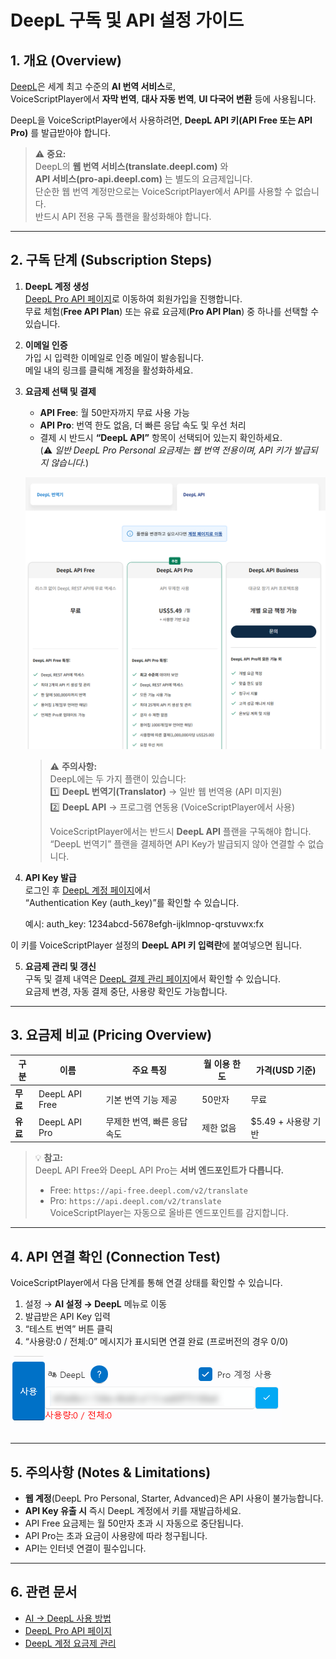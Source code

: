 # DeepL 구독 및 API 설정 가이드

## 1. 개요 (Overview)
[DeepL](https://www.deepl.com/)은 세계 최고 수준의 **AI 번역 서비스**로,  
VoiceScriptPlayer에서 **자막 번역**, **대사 자동 번역**, **UI 다국어 변환** 등에 사용됩니다.  
  
DeepL을 VoiceScriptPlayer에서 사용하려면, **DeepL API 키(API Free 또는 API Pro)** 를 발급받아야 합니다.

> ⚠️ **중요:**  
> DeepL의 **웹 번역 서비스(translate.deepl.com)** 와  
> **API 서비스(pro-api.deepl.com)** 는 별도의 요금제입니다.  
> 단순한 웹 번역 계정만으로는 VoiceScriptPlayer에서 API를 사용할 수 없습니다.  
> 반드시 API 전용 구독 플랜을 활성화해야 합니다.

---

## 2. 구독 단계 (Subscription Steps)

1. **DeepL 계정 생성**  
   [DeepL Pro API 페이지](https://www.deepl.com/pro-api)로 이동하여 회원가입을 진행합니다.  
   무료 체험(**Free API Plan**) 또는 유료 요금제(**Pro API Plan**) 중 하나를 선택할 수 있습니다.  

2. **이메일 인증**  
   가입 시 입력한 이메일로 인증 메일이 발송됩니다.  
   메일 내의 링크를 클릭해 계정을 활성화하세요.  

3. **요금제 선택 및 결제**  
   - **API Free**: 월 50만자까지 무료 사용 가능  
   - **API Pro**: 번역 한도 없음, 더 빠른 응답 속도 및 우선 처리  
   - 결제 시 반드시 **“DeepL API”** 항목이 선택되어 있는지 확인하세요.  
     (⚠️ *일반 DeepL Pro Personal 요금제는 웹 번역 전용이며, API 키가 발급되지 않습니다.*)

   ![deepl-subscription](../images/deepl_subscription.png)
   
   > ⚠️ **주의사항:**  
   > DeepL에는 두 가지 플랜이 있습니다:  
   > 1️⃣ **DeepL 번역기(Translator)** → 일반 웹 번역용 (API 미지원)  
   > 2️⃣ **DeepL API** → 프로그램 연동용 (VoiceScriptPlayer에서 사용)  
   >
   > VoiceScriptPlayer에서는 반드시 **DeepL API** 플랜을 구독해야 합니다.  
   > “DeepL 번역기” 플랜을 결제하면 API Key가 발급되지 않아 연결할 수 없습니다.  

4. **API Key 발급**  
   로그인 후 [DeepL 계정 페이지](https://www.deepl.com/ko/your-account/keys)에서  
   “Authentication Key (auth_key)”를 확인할 수 있습니다.  

   예시:
    auth_key: 1234abcd-5678efgh-ijklmnop-qrstuvwx:fx

이 키를 VoiceScriptPlayer 설정의 **DeepL API 키 입력란**에 붙여넣으면 됩니다.

5. **요금제 관리 및 갱신**  
구독 및 결제 내역은 [DeepL 결제 관리 페이지](https://www.deepl.com/account/plan)에서 확인할 수 있습니다.  
요금제 변경, 자동 결제 중단, 사용량 확인도 가능합니다.

---

## 3. 요금제 비교 (Pricing Overview)

| 구분 | 이름 | 주요 특징 | 월 이용 한도 | 가격(USD 기준) |
|------|------|------------|----------------|----------------|
| **무료** | DeepL API Free | 기본 번역 기능 제공 | 50만자 | 무료 |
| **유료** | DeepL API Pro | 무제한 번역, 빠른 응답 속도 | 제한 없음 | $5.49 + 사용량 기반 |

> 💡 **참고:**  
> DeepL API Free와 DeepL API Pro는 **서버 엔드포인트가 다릅니다.**  
> - Free: `https://api-free.deepl.com/v2/translate`  
> - Pro: `https://api.deepl.com/v2/translate`  
> VoiceScriptPlayer는 자동으로 올바른 엔드포인트를 감지합니다.

---

## 4. API 연결 확인 (Connection Test)

VoiceScriptPlayer에서 다음 단계를 통해 연결 상태를 확인할 수 있습니다.

1. 설정 → **AI 설정 → DeepL** 메뉴로 이동  
2. 발급받은 API Key 입력  
3. “테스트 번역” 버튼 클릭  
4. “사용량:0 / 전체:0” 메시지가 표시되면 연결 완료 (프로버전의 경우 0/0)  

![deepl-test](../images/deepl_test.png)

---

## 5. 주의사항 (Notes & Limitations)
- **웹 계정**(DeepL Pro Personal, Starter, Advanced)은 API 사용이 불가능합니다.  
- **API Key 유출 시** 즉시 DeepL 계정에서 키를 재발급하세요.  
- API Free 요금제는 월 50만자 초과 시 자동으로 중단됩니다.  
- API Pro는 초과 요금이 사용량에 따라 청구됩니다.  
- API는 인터넷 연결이 필수입니다.  

---

## 6. 관련 문서
- [AI → DeepL 사용 방법](../ai/deepl.md)  
- [DeepL Pro API 페이지](https://www.deepl.com/pro-api)  
- [DeepL 계정 요금제 관리](https://www.deepl.com/account/plan)  
